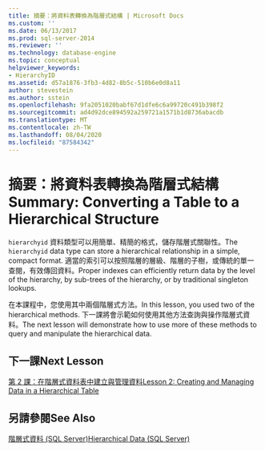 ```yaml
---
title: 摘要：將資料表轉換為階層式結構 | Microsoft Docs
ms.custom: ''
ms.date: 06/13/2017
ms.prod: sql-server-2014
ms.reviewer: ''
ms.technology: database-engine
ms.topic: conceptual
helpviewer_keywords:
- HierarchyID
ms.assetid: d57a1876-3fb3-4d82-8b5c-510b6e0d8a11
author: stevestein
ms.author: sstein
ms.openlocfilehash: 9fa2051020babf67d1dfe6c6a99720c491b398f2
ms.sourcegitcommit: ad4d92dce894592a259721a1571b1d8736abacdb
ms.translationtype: MT
ms.contentlocale: zh-TW
ms.lasthandoff: 08/04/2020
ms.locfileid: "87584342"
---
```

# <a name="summary-converting-a-table-to-a-hierarchical-structure"></a><span data-ttu-id="76a32-102">摘要：將資料表轉換為階層式結構</span><span class="sxs-lookup"><span data-stu-id="76a32-102">Summary: Converting a Table to a Hierarchical Structure</span></span>
  <span data-ttu-id="76a32-103">`hierarchyid` 資料類型可以用簡單、精簡的格式，儲存階層式關聯性。</span><span class="sxs-lookup"><span data-stu-id="76a32-103">The `hierarchyid` data type can store a hierarchical relationship in a simple, compact format.</span></span> <span data-ttu-id="76a32-104">適當的索引可以按照階層的層級、階層的子樹，或傳統的單一查閱，有效傳回資料。</span><span class="sxs-lookup"><span data-stu-id="76a32-104">Proper indexes can efficiently return data by the level of the hierarchy, by sub-trees of the hierarchy, or by traditional singleton lookups.</span></span>  
  
 <span data-ttu-id="76a32-105">在本課程中，您使用其中兩個階層式方法。</span><span class="sxs-lookup"><span data-stu-id="76a32-105">In this lesson, you used two of the hierarchical methods.</span></span> <span data-ttu-id="76a32-106">下一課將會示範如何使用其他方法查詢與操作階層式資料。</span><span class="sxs-lookup"><span data-stu-id="76a32-106">The next lesson will demonstrate how to use more of these methods to query and manipulate the hierarchical data.</span></span>  
  
## <a name="next-lesson"></a><span data-ttu-id="76a32-107">下一課</span><span class="sxs-lookup"><span data-stu-id="76a32-107">Next Lesson</span></span>  
 [<span data-ttu-id="76a32-108">第 2 課：在階層式資料表中建立與管理資料</span><span class="sxs-lookup"><span data-stu-id="76a32-108">Lesson 2: Creating and Managing Data in a Hierarchical Table</span></span>](lesson-2-creating-and-managing-data-in-a-hierarchical-table.md)  
  
## <a name="see-also"></a><span data-ttu-id="76a32-109">另請參閱</span><span class="sxs-lookup"><span data-stu-id="76a32-109">See Also</span></span>  
 [<span data-ttu-id="76a32-110">階層式資料 &#40;SQL Server&#41;</span><span class="sxs-lookup"><span data-stu-id="76a32-110">Hierarchical Data &#40;SQL Server&#41;</span></span>](../hierarchical-data-sql-server.md)  
  
  
